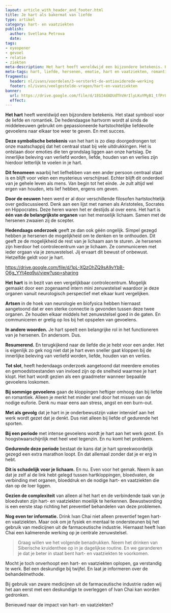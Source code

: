 ```yaml
---
layout: article_with_header_and_footer.html
title: Je hart als bakermat van liefde
type: artikel
category: hart- en vaatziekten
publish:
  author: Svetlana Petrova
  date:
tags:
- eyeopener
- gevoel
- relatie
- ziekten
meta-description: Het hart heeft wereldwijd een bijzondere betekenis. Het staat symbool voor de liefde en romantiek. Beniewd wat voor een invloed liefde heeft op je hart?
meta-tags: hart, liefde, hersenen, emotie, hart en vaatziekten, romantiek, gevoelens, vaatziekten
fragments:
  header: nl/ivans/voordelen/3-versterkt-de-antioxiderede-werking
  footer: nl/ivans/veelgestelde-vragen/hart-en-vaatziekten
banner:
  url: https://drive.google.com/file/d/1EGI4dADUdThVHrIlyLKuYMyB1_tfPrUV/view?usp=sharing
  effect:
---
```

**Het hart** heeft wereldwijd een bijzondere betekenis. Het staat symbool voor de liefde en romantiek. De hedendaagse hartvorm wordt al sinds de middeleeuwen gebruikt om gepassioneerde hartstochtelijke liefdevolle gevoelens naar elkaar toe weer te geven. En met succes.

**Deze symbolische betekenis** van het hart is zo diep doorgedrongen tot onze maatschappij dat het centraal staat bij vele uitdrukkingen. Het is ontstaan door emoties die ten grondslag liggen aan onze hartslag. De innerlijke beleving van verliefd worden, liefde, houden van en verlies zijn hierdoor letterlijk te voelen in je hart. 

**Dit fenomeen** waarbij het liefhebben van een ander persoon centraal staat is en blijft voor velen een mysterieus verschijnsel. Echter blijft dit onderdeel van je gehele leven als mens. Van begin tot het einde. Je zult altijd wel ergen van houden, iets lief hebben, ergens om geven.

**Door de eeuwen** heen werd er al door verschillende filosofen hartstochtelijk over gediscussieerd. Denk aan een lijst met namen als Aristoteles, Socrates en Hippocrates. Deze heren waren het er destijds al over eens. Het hart is **één van de belangrijkste organen** van het menselijk lichaam. Samen met de hersenen zwaaien zij de scepter. 

**Hedendaags onderzoek** geeft ze dan ook géén ongelijk. Simpel gezegd hebben je hersenen de mogelijkheid om te denken en te onthouden. Dit geeft ze de mogelijkheid de rest van je lichaam aan te sturen. Je hersenen zijn hierdoor het controlecentrum van je lichaam. Ze communiceren met ieder orgaan via je zenuwstelsel. Jij ervaart dit bewust of onbewust. Hetzelfde geldt voor je hart.

https://drive.google.com/file/d/1pL-XQzOhZQ9sA9vYbB-O6g_YYt4eq9uj/view?usp=sharing

**Het hart** is in bezit van een vergelijkbaar controlecentrum. Mogelijk gemaakt door een zogenaamd intern mini zenuwstelsel waardoor je deze organen vanuit neurologisch perspectief met elkaar kunt vergelijken. 

**Artsen** in de hoek van neurologie en biofysica hebben hiernaast aangetoond dat er een sterke connectie is gevonden tussen deze twee organen. Ze houden elkaar middels het zenuwstelsel goed in de gaten. En communiceren er gretig op los bij het opspelen van gevoelens. 

**In andere woorden.** Je hart speelt een belangrijke rol in het functioneren van je hersenen. En andersom. Dus. 

**Resumerend.** En terugkijkend naar de liefde die je hebt voor een ander. Het is eigenlijk zo gek nog niet dat je hart even sneller gaat kloppen bij de innerlijke beleving van verliefd worden, liefde, houden van en verlies.

**Tot slot**, heeft hedendaags onderzoek aangetoond dat meerdere emoties en gemoedstoestanden van invloed zijn op de snelheid waarmee je hart klopt. Het hart wordt gezien als een graadmeter wanneer bepaalde gevoelens loskomen. 

**Bij sommige gevoelens** gaan de kloppingen heftiger omhoog dan bij liefde en romantiek. Alleen je merkt het minder snel door het missen van de nodige euforie. Denk nu maar eens aan stress, angst en een burn-out.

**Met als gevolg** dat je hart in je onderbewustzijn vaker intensief aan het werk wordt gezet dat je denkt. Dus niet alleen bij liefde of gedurende het sporten.

**Bij een periode** met intense gevoelens wordt je hart aan het werk gezet. En hoogstwaarschijnlijk met heel veel tegenzin. En nu komt het probleem. 

**Gedurende deze periode** bestaat de kans dat je hart spreekwoordelijk gezegd een extra marathon loopt. En dat allemaal zonder dat je er erg in hebt.

**Dit is schadelijk voor je lichaam.** En nu. Even voor het gemak. Neem ik aan dat je zelf al de link hebt gelegd tussen hartkloppingen, bloedvaten, de verbinding met organen, bloeddruk en de nodige hart- en vaatziekten die dan op de loer liggen. 
 
**Gezien de complexiteit** van alleen al het hart en de verbindende taak van je bloedvaten zijn hart- en vaatziekten moeilijk te herkennen. Bewustwording is een eerste stap richting het preventief behandelen van deze problemen.

**Nog even ter informatie.** Drink Ivan Chai niet alleen preventief tegen hart- en vaatziekten. Maar ook om je fysiek en mentaal te ondersteunen bij het gebruik van medicijnen uit de farmaceutische industrie. Hiernaast heeft Ivan Chai een kalmerende werking op je centrale zenuwstelsel. 

> Graag willen we het volgende benadrukken. Neem het drinken van Siberische kruidenthee op in je dagelijkse routine. En we garanderen je dat je beter in staat bent hart- en vaatziekten te voorkomen.

Mocht je toch onverhoopt een hart- en vaatziekten oplopen, ga verstandig te werk. Bel een deskundige bij twijfel. En laat je informeren over de behandelmethode.

Bij gebruik van zware medicijnen uit de farmaceutische industrie raden wij het aan eerst met een deskundige te overleggen of Ivan Chai kan worden gedronken.

Benieuwd naar de impact van hart- en vaatziekten?
